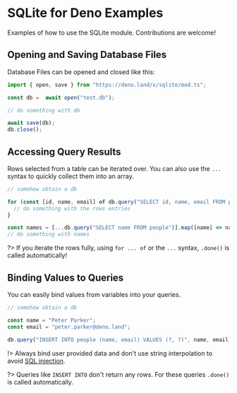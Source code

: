 # SQLite for Deno Examples

Examples of how to use the SQLite module. Contributions are welcome!


## Opening and Saving Database Files

Database Files can be opened and closed like this:
```javascript
import { open, save } from "https://deno.land/x/sqlite/mod.ts";

const db =  await open("test.db");

// do something with db

await save(db);
db.close();
```


## Accessing Query Results

Rows selected from a table can be iterated over. You can also use the `...` syntax
to quickly collect them into an array.
```javascript
// somehow obtain a db

for (const [id, name, email] of db.query("SELECT id, name, email FROM people")) {
  // do something with the rows entries
}

const names = [...db.query("SELECT name FROM people")].map([name] => name);
// do something with names
```

?> If you iterate the rows fully, using `for ... of` or the `...` syntax,
`.done()` is called automatically!


## Binding Values to Queries

You can easily bind values from variables into your queries.
```javascript
// somehow obtain a db

const name = "Peter Parker";
const email = "peter.parker@deno.land";

db.query("INSERT INTO people (name, email) VALUES (?, ?)", name, email);
```

!> Always bind user provided data and don't use string interpolation to avoid
[SQL injection](https://en.wikipedia.org/wiki/SQL_injection).

?> Queries like `INSERT INTO` don't return any rows. For these queries `.done()`
is called automatically.
